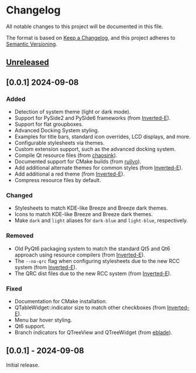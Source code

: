 # Changelog

All notable changes to this project will be documented in this file.

The format is based on [Keep a Changelog],
and this project adheres to [Semantic Versioning].

## [Unreleased]

## [0.0.1] 2024-09-08

### Added

- Detection of system theme (light or dark mode).
- Support for PySide2 and PySide6 frameworks (from [Inverted-E]).
- Support for flat groupboxes.
- Advanced Docking System styling.
- Examples for title bars, standard icon overrides, LCD displays, and more.
- Configurable stylesheets via themes.
- Custom extension support, such as the advanced docking system.
- Compile Qt resource files (from [chaosink]).
- Documented support for CMake builds (from [ruilvo]).
- Add additional alternate themes for common styles (from [Inverted-E]).
- Add additional a red theme (from [Inverted-E]).
- Compress resource files by default.

### Changed

- Stylesheets to match KDE-like Breeze and Breeze dark themes.
- Icons to match KDE-like Breeze and Breeze dark themes.
- Make `dark` and `light` aliases for `dark-blue` and `light-blue`, respectively.

### Removed

- Old PyQt6 packaging system to match the standard Qt5 and Qt6 approach using resource compilers (from [Inverted-E]).
- The `--no-qrc` flag when configuring stylesheets due to the new RCC system (from [Inverted-E]).
- The QRC dist files due to the new RCC system (from [Inverted-E]).

### Fixed

- Documentation for CMake installation.
- QTableWidget::indicator size to match other checkboxes (from [Inverted-E]).
- Menu bar hover styling.
- Qt6 support.
- Branch indicators for QTreeView and QTreeWidget (from [eblade]).

## [0.0.1] - 2024-09-08

Initial release.

<!-- All Sections -->
<!-- ### Added -->
<!-- ### Changed -->
<!-- ### Deprecated -->
<!-- ### Removed -->
<!-- ### Fixed -->
<!-- ### Security -->

<!-- Links -->
[Keep A Changelog]: https://keepachangelog.com/en/1.0.0/
[Semantic Versioning]: https://semver.org/spec/v2.0.0.html

<!-- Versions -->
[Unreleased]: https://github.com/Author/Repository/compare/v0.0.2...HEAD
<!-- [0.0.1]: https://github.com/Author/Repository/releases/tag/v0.0.1 -->

<!-- Contributors -->
[Inverted-E]: https://github.com/Inverted-E/
[eblade]: https://github.com/eblade/
[chaosink]: https://github.com/chaosink/
[ruilvo]: https://github.com/ruilvo/
